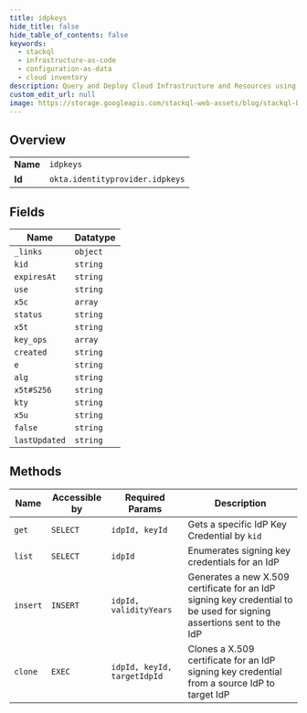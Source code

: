 ```yaml
---
title: idpkeys
hide_title: false
hide_table_of_contents: false
keywords:
  - stackql
  - infrastructure-as-code
  - configuration-as-data
  - cloud inventory
description: Query and Deploy Cloud Infrastructure and Resources using SQL
custom_edit_url: null
image: https://storage.googleapis.com/stackql-web-assets/blog/stackql-blog-post-featured-image.png
---
```

  
    

## Overview
<table><tbody>
<tr><td><b>Name</b></td><td><code>idpkeys</code></td></tr>
<tr><td><b>Id</b></td><td><code>okta.identityprovider.idpkeys</code></td></tr>
</tbody></table>

## Fields
| Name | Datatype |
| ---- | -------- |
| `_links` | `object` |
| `kid` | `string` |
| `expiresAt` | `string` |
| `use` | `string` |
| `x5c` | `array` |
| `status` | `string` |
| `x5t` | `string` |
| `key_ops` | `array` |
| `created` | `string` |
| `e` | `string` |
| `alg` | `string` |
| `x5t#S256` | `string` |
| `kty` | `string` |
| `x5u` | `string` |
| `false` | `string` |
| `lastUpdated` | `string` |
## Methods
| Name | Accessible by | Required Params | Description |
| ---- | ------------- | --------------- | ----------- |
| `get` | `SELECT` | `idpId, keyId` | Gets a specific IdP Key Credential by `kid` |
| `list` | `SELECT` | `idpId` | Enumerates signing key credentials for an IdP |
| `insert` | `INSERT` | `idpId, validityYears` | Generates a new X.509 certificate for an IdP signing key credential to be used for signing assertions sent to the IdP |
| `clone` | `EXEC` | `idpId, keyId, targetIdpId` | Clones a X.509 certificate for an IdP signing key credential from a source IdP to target IdP |
